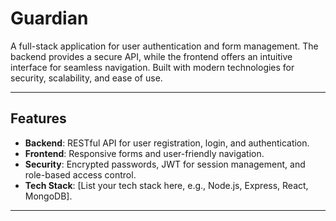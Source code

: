 # Guardian

A full-stack application for user authentication and form management. The backend provides a secure API, while the frontend offers an intuitive interface for seamless navigation. Built with modern technologies for security, scalability, and ease of use.

---

## Features

- **Backend**: RESTful API for user registration, login, and authentication.  
- **Frontend**: Responsive forms and user-friendly navigation.  
- **Security**: Encrypted passwords, JWT for session management, and role-based access control.  
- **Tech Stack**: [List your tech stack here, e.g., Node.js, Express, React, MongoDB].  

---

